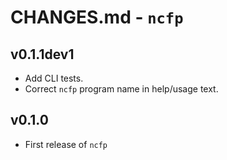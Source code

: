# CHANGES.md - `ncfp`

## v0.1.1dev1

* Add CLI tests.
* Correct `ncfp` program name in help/usage text.

## v0.1.0

* First release of `ncfp`